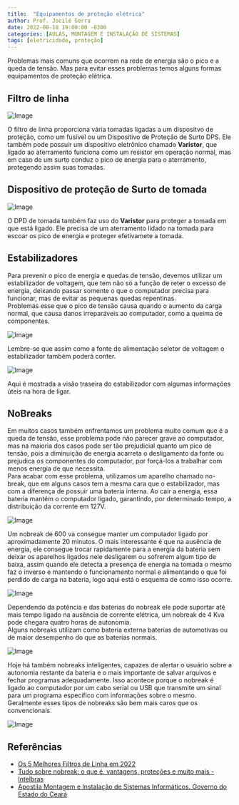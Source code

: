 ```yaml
---
title:  "Equipamentos de proteção elétrica"
author: Prof. Jocilé Serra
date: 2022-08-18 19:00:00 -0300
categories: [AULAS, MONTAGEM E INSTALAÇÃO DE SISTEMAS]
tags: [eletricidade, proteção]
---
```

Problemas mais comuns que ocorrem na rede de energia são o pico e a queda de tensão. Mas para evitar esses problemas temos alguns formas equipamentos de proteção elétrica.

## Filtro de linha

![Image](https://user-images.githubusercontent.com/45495068/185808868-b2fd7dcf-96f7-4ca4-8be7-72a1020b55e6.png)

O filtro de linha proporciona vária tomadas ligadas a um dispositvo de proteção, como um fusível ou um Dispositivo de Proteção de Surto DPS. Ele também pode possuir um dispositivo eletrônico chamado **Varistor**, que ligado ao aterramento funciona como um resistor em operação normal, mas em caso de um surto conduz o pico de energia para o aterramento, protegendo assim suas tomadas.

## Dispositivo de proteção de Surto de tomada

![Image](https://user-images.githubusercontent.com/45495068/185809008-168ad204-83e6-4f47-bf2c-20a215242bfe.png)

O DPD de tomada também faz uso do **Varistor** para proteger a tomada em que está ligado. Ele precisa de um aterramento lidado na tomada para escoar os pico de energia e proteger efetivamete a tomada.

## Estabilizadores

Para prevenir o pico de energia e quedas de tensão, devemos utilizar um estabilizador de voltagem, que tem não só a função de reter o excesso de energia, deixando passar somente o que o computador precisa para funcionar, mas de evitar as pequenas quedas
repentinas.  
Problemas esse que o pico de tensão causa quando o aumento da carga normal, que causa danos irreparáveis ao computador, como a queima de componentes.

![Image](https://user-images.githubusercontent.com/45495068/185793150-31207946-9829-4417-9be2-2a4f58dc5cc1.png)

Lembre-se que assim como a fonte de alimentação seletor de voltagem o estabilizador também poderá conter.

![Image](https://user-images.githubusercontent.com/45495068/185793169-7969bc0b-2d34-4418-82dd-2fd906fd61e6.png)

Aqui é mostrada a visão traseira do estabilizador com algumas informações úteis na hora de ligar.

## NoBreaks

Em muitos casos também enfrentamos um problema muito comum que é a queda de tensão, esse problema pode não parecer grave ao computador, mas na maioria dos casos pode ser tão prejudicial quanto um pico de tensão, pois a diminuição de energia acarreta o desligamento da fonte ou prejudica os componentes do computador, por forçá-los a trabalhar
com menos energia de que necessita.  
Para acabar com esse problema, utilizamos um aparelho chamado no-break, que em alguns casos tem a mesma cara que o estabilizador, mas com a diferença de possuir uma bateria interna. Ao cair a energia, essa bateria mantém o computador ligado, garantindo, por determinado tempo, a distribuição da corrente em 127V.

![Image](https://user-images.githubusercontent.com/45495068/185793268-b2d783b8-c709-400d-8639-e9b1b1ea10a2.png)

Um nobreak de 600 va consegue manter um computador ligado por aproximadamente 20 minutos. O mais interessante é que na ausência de energia, ele consegue trocar rapidamente para a energia da bateria sem deixar os aparelhos ligados nele desligarem ou sofrerem algum tipo de baixa, assim quando ele detecta a presença de energia na tomada o mesmo faz o inverso e mantendo o funcionamento normal e alimentando o que foi perdido de carga na bateria, logo aqui está o esquema de como isso ocorre.

![Image](https://user-images.githubusercontent.com/45495068/185793298-03f50f4e-2870-4b19-919c-5f937586141b.png)

Dependendo da potência e das baterias do nobreak ele pode suportar até mais tempo ligado na ausência de corrente elétrica, um nobreak de 4 Kva pode chegara quatro horas de autonomia.  
Alguns nobreaks utilizam como bateria externa baterias de automotivas ou de maior desempenho do que as baterias normais.

![Image](https://user-images.githubusercontent.com/45495068/185793344-6a8d97e9-6d69-47a6-bbec-7d3b1e789d5e.png)

Hoje há também nobreaks inteligentes, capazes de alertar o usuário sobre a autonomia restante da bateria e o mais importante de salvar arquivos e fechar programas adequadamente. Isso acontece porque o nobreak é ligado ao computador por um cabo serial
ou USB que transmite um sinal para um programa específico com informações sobre o mesmo. Geralmente esses tipos de nobreaks são bem mais caros que os convencionais.  

![Image](https://user-images.githubusercontent.com/45495068/185793376-429e4fd0-791f-4e84-927d-0f5985a33b9f.png)

## Referências

- [Os 5 Melhores Filtros de Linha em 2022](https://guiadasferramentas.com/melhores-filtros-de-linha/)
- [Tudo sobre nobreak: o que é, vantagens, proteções e muito mais - Intelbras](https://blog.intelbras.com.br/tudo-sobre-nobreak/)
- [Apostila Montagem e Instalação de Sistemas Informáticos. Governo do Estado do Ceará](https://educacaoprofissional.seduc.ce.gov.br/images/material_didatico/redes_de_computadores/redes_de_computadores_montagem_instalacoes_sistemas_informaticos.pdf)
